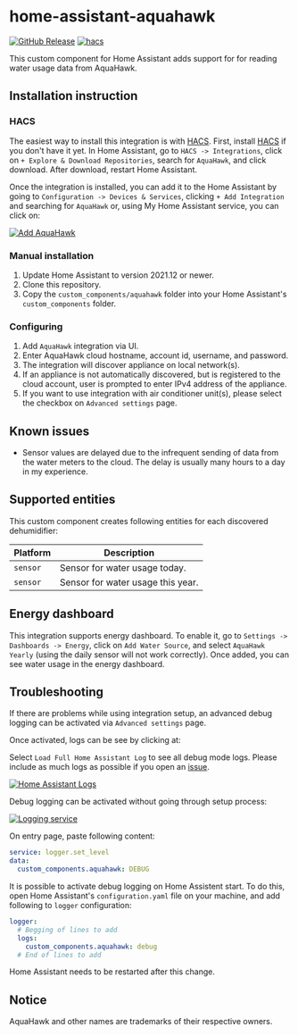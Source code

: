 # home-assistant-aquahawk

[![GitHub Release][releases-shield]][releases]
[![hacs][hacsbadge]][hacs]

This custom component for Home Assistant adds support for for reading water usage data from AquaHawk.

## Installation instruction

### HACS

The easiest way to install this integration is with [HACS][hacs]. First, install [HACS][hacs-download] if you don't have it yet. In Home Assistant, go to `HACS -> Integrations`, click on `+ Explore & Download Repositories`, search for `AquaHawk`, and click download. After download, restart Home Assistant.

Once the integration is installed, you can add it to the Home Assistant by going to `Configuration -> Devices & Services`, clicking `+ Add Integration` and searching for `AquaHawk` or, using My Home Assistant service, you can click on:

[![Add AquaHawk][add-integration-badge]][add-integration]

### Manual installation

1. Update Home Assistant to version 2021.12 or newer.
2. Clone this repository.
3. Copy the `custom_components/aquahawk` folder into your Home Assistant's `custom_components` folder.

### Configuring

1. Add `AquaHawk` integration via UI.
2. Enter AquaHawk cloud hostname, account id, username, and password.
3. The integration will discover appliance on local network(s).
4. If an appliance is not automatically discovered, but is registered to the cloud account, user is prompted to enter IPv4 address of the appliance.
5. If you want to use integration with air conditioner unit(s), please select the checkbox on `Advanced settings` page.

## Known issues

- Sensor values are delayed due to the infrequent sending of data from the water meters to the cloud. The delay is usually many hours to a day in my experience.

## Supported entities

This custom component creates following entities for each discovered dehumidifier:

| Platform | Description                       |
| -------- | --------------------------------- |
| `sensor` | Sensor for water usage today.     |
| `sensor` | Sensor for water usage this year. |

## Energy dashboard

This integration supports energy dashboard. To enable it, go to `Settings -> Dashboards -> Energy`, click on `Add Water Source`, and select `AquaHawk Yearly` (using the daily sensor will not work correctly). Once added, you can see water usage in the energy dashboard.

## Troubleshooting

If there are problems while using integration setup, an advanced debug logging can be activated via `Advanced settings` page.

Once activated, logs can be see by clicking at:

Select `Load Full Home Assistant Log` to see all debug mode logs. Please include as much logs as possible if you open an [issue](https://github.com/ablyler/home-assistant-aquahawk/issues/new?assignees=&labels=&template=issue.md).

[![Home Assistant Logs][ha-logs-badge]][ha-logs]

Debug logging can be activated without going through setup process:

[![Logging service][ha-service-badge]][ha-service]

On entry page, paste following content:

```yaml
service: logger.set_level
data:
  custom_components.aquahawk: DEBUG
```

It is possible to activate debug logging on Home Assistent start. To do this, open Home Assistant's `configuration.yaml` file on your machine, and add following to `logger` configuration:

```yaml
logger:
  # Begging of lines to add
  logs:
    custom_components.aquahawk: debug
  # End of lines to add
```

Home Assistant needs to be restarted after this change.

## Notice

AquaHawk and other names are trademarks of their respective owners.

[add-integration]: https://my.home-assistant.io/redirect/config_flow_start?domain=aquahawk
[add-integration-badge]: https://my.home-assistant.io/badges/config_flow_start.svg
[hacs]: https://hacs.xyz
[hacs-download]: https://hacs.xyz/docs/setup/download
[hacsbadge]: https://img.shields.io/badge/HACS-Default-blue.svg?style=flat
[ha-logs]: https://my.home-assistant.io/redirect/logs
[ha-logs-badge]: https://my.home-assistant.io/badges/logs.svg
[ha-service]: https://my.home-assistant.io/redirect/developer_call_service/?service=logger.set_level
[ha-service-badge]: https://my.home-assistant.io/badges/developer_call_service.svg
[releases-shield]: https://img.shields.io/github/release/ablyler/home-assistant-aquahawk.svg?style=flat
[releases]: https://github.com/ablyler/home-assistant-aquahawk/releases
